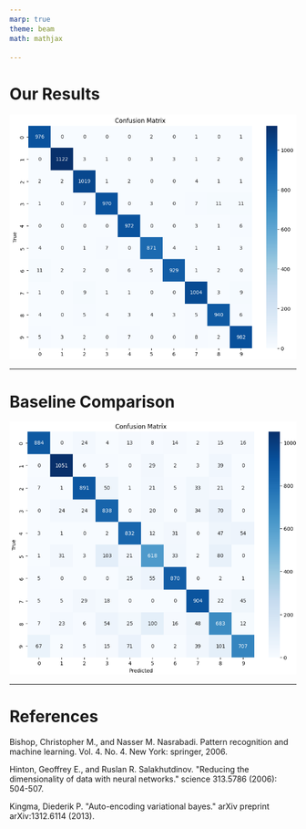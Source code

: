 ```yaml
---
marp: true
theme: beam
math: mathjax

---
```


# Our Results

![center height:5in](../pics/AE/ae_confusion_matrix.png)

---

# Baseline Comparison

![center height:5in](../pics/submodular_maximization/sm_confusion_matrix.png)

---

# References
Bishop, Christopher M., and Nasser M. Nasrabadi. Pattern recognition and machine learning. Vol. 4. No. 4. New York: springer, 2006.

Hinton, Geoffrey E., and Ruslan R. Salakhutdinov. "Reducing the dimensionality of data with neural networks." science 313.5786 (2006): 504-507.

Kingma, Diederik P. "Auto-encoding variational bayes." arXiv preprint arXiv:1312.6114 (2013).